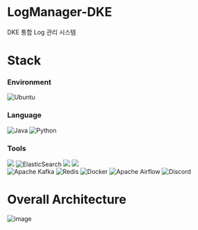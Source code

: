 # LogManager-DKE
DKE 통합 Log 관리 시스템
</br>

# Stack
### Environment
![Ubuntu](https://img.shields.io/badge/Ubuntu-E95420?style=for-the-badge&logo=ubuntu&logoColor=white)

### Language
![Java](https://img.shields.io/badge/java-%23ED8B00.svg?style=for-the-badge&logo=openjdk&logoColor=white) ![Python](https://img.shields.io/badge/python-3670A0?style=for-the-badge&logo=python&logoColor=ffdd54)

### Tools
<img src="https://img.shields.io/badge/-beats-07A5DE?style=for-the-badge&logo=beats&logoColor=white"> ![ElasticSearch](https://img.shields.io/badge/-ElasticSearch-3EBEB0?style=for-the-badge&logo=elasticsearch) <img src="https://img.shields.io/badge/-Logstash-F3BD19?style=for-the-badge&logo=logstash&logoColor=white"> <img src="https://img.shields.io/badge/-Kibana-F04E98?style=for-the-badge&logo=kibana&logoColor=white">
</br>
![Apache Kafka](https://img.shields.io/badge/Apache%20Kafka-000?style=for-the-badge&logo=apachekafka) ![Redis](https://img.shields.io/badge/redis-%23DD0031.svg?&style=for-the-badge&logo=redis&logoColor=white) ![Docker](https://img.shields.io/badge/docker-%230db7ed.svg?style=for-the-badge&logo=docker&logoColor=white) ![Apache Airflow](https://img.shields.io/badge/Apache%20Airflow-017CEE?style=for-the-badge&logo=Apache%20Airflow&logoColor=white)
![Discord](https://img.shields.io/badge/Discord-%235865F2.svg?style=for-the-badge&logo=discord&logoColor=white)
</br>


# Overall Architecture
![image](https://github.com/user-attachments/assets/ce08c24c-fd2a-40e3-ab77-7c1075f2b6ea)








